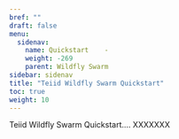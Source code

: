 ```yaml
---
bref: ""
draft: false
menu:
  sidenav:
    name: Quickstart    -
    weight: -269
    parent: Wildfly Swarm
sidebar: sidenav
title: "Teiid Wildfly Swarm Quickstart"
toc: true
weight: 10
---
```


Teiid Wildfly Swarm Quickstart.... XXXXXXX